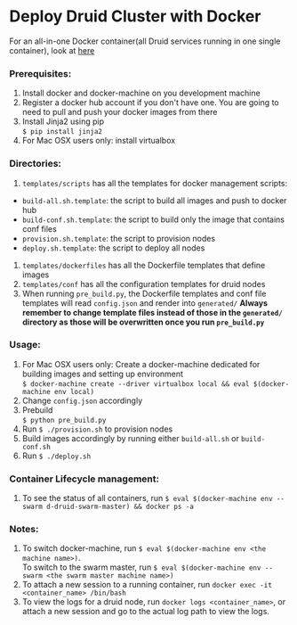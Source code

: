 # Deploy Druid Cluster with Docker

For an all-in-one Docker container(all Druid services running in one single container), look at [here](all-in-one/README.md)

### Prerequisites:
1. Install docker and docker-machine on you development machine
1. Register a docker hub account if you don't have one. You are going to need to pull and push your docker images from there
1. Install Jinja2 using pip  
  `$ pip install jinja2`
1. For Mac OSX users only: install virtualbox

### Directories:
1. `templates/scripts` has all the templates for docker management scripts:  
  - `build-all.sh.template`: the script to build all images and push to docker hub
  - `build-conf.sh.template`: the script to build only the image that contains conf files
  - `provision.sh.template`: the script to provision nodes
  - `deploy.sh.template`: the script to deploy all nodes
1. `templates/dockerfiles` has all the Dockerfile templates that define images
1. `templates/conf` has all the configuration templates for druid nodes
1. When running `pre_build.py`, the Dockerfile templates and conf file templates will read `config.json` and render into `generated/`
  **Always remember to change template files instead of those in the `generated/` directory as those will be overwritten once you run `pre_build.py`**

### Usage:
1. For Mac OSX users only: Create a docker-machine dedicated for building images and setting up environment  
  `$ docker-machine create --driver virtualbox local && eval $(docker-machine env local)`
1. Change `config.json` accordingly
1. Prebuild  
  `$ python pre_build.py`
1. Run `$ ./provision.sh` to provision nodes
1. Build images accordingly by running either `build-all.sh` or `build-conf.sh`  
1. Run `$ ./deploy.sh`

### Container Lifecycle management:
1. To see the status of all containers, run `$ eval $(docker-machine env --swarm d-druid-swarm-master) && docker ps -a`

### Notes:
1. To switch docker-machine, run `$ eval $(docker-machine env <the machine name>)`.   
  To switch to the swarm master, run `$ eval $(docker-machine env --swarm <the swarm master machine name>)`
1. To attach a new session to a running container, run `docker exec -it <container_name> /bin/bash`
1. To view the logs for a druid node, run `docker logs <container_name>`, or attach a new session and go to the actual log path to view the logs.
